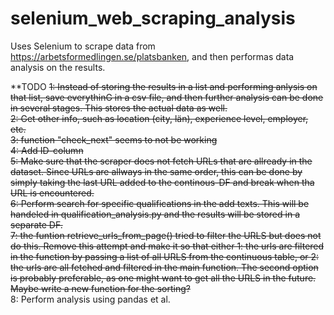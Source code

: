 # selenium_web_scraping_analysis

Uses Selenium to scrape data from https://arbetsformedlingen.se/platsbanken, and then performas data analysis on the results.

\*\*TODO
~~1: Instead of storing the results in a list and performing anlysis on that list, save everythinG in a csv file, and then further analysis can be done in several stages. This stores the actual data as well. <br>~~
~~2: Get other info, such as location (city, län), experience level, employer, etc.<br>~~
~~3: function "check_next" seems to not be working<br>~~
~~4: Add ID-column<br>~~
~~5: Make sure that the scraper does not fetch URLs that are allready in the dataset. Since URLs are allways in the same order, this can be done by simply taking the last URL added to the continous-DF and break when tha URL is encountered.<br>~~
~~6: Perform search for specific qualifications in the add texts. This will be handeled in qualification_analysis.py and the results will be stored in a separate DF.<br>~~
~~7: the funtion retrieve_urls_from_page() tried to filter the URLS but does not do this. Remove this attempt and make it so that either 1: the urls are filtered in the function by passing a list of all URLS from the continuous table, or 2: the urls are all fetched and filtered in the main function. The second option is probably preferable, as one might want to get all the URLS in the future. Maybe write a new function for the sorting?<br>~~
8: Perform analysis using pandas et al.<br>
